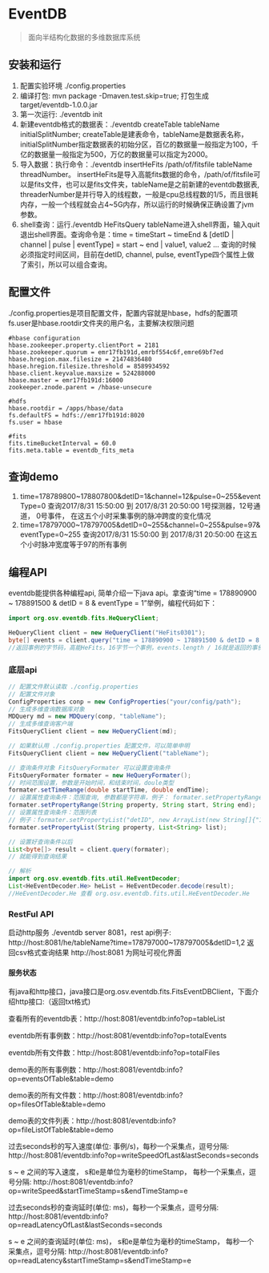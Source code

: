 # EventDB
> 面向半结构化数据的多维数据库系统

## 安装和运行
1. 配置实验环境 ./config.properties
2. 编译打包: mvn package -Dmaven.test.skip=true; 打包生成target/eventdb-1.0.0.jar
3. 第一次运行: ./eventdb init
4. 新建eventdb格式的数据表：./eventdb createTable tableName initialSplitNumber; createTable是建表命令，tableName是数据表名称，initialSplitNumber指定数据表的初始分区，百亿的数据量一般指定为100，千亿的数据量一般指定为500，万亿的数据量可以指定为2000。
5. 导入数据：执行命令：./eventdb insertHeFits /path/of/fitsfile tableName threadNumber。 insertHeFits是导入高能fits数据的命令，/path/of/fitsfile可以是fits文件，也可以是fits文件夹，tableName是之前新建的eventdb数据表, threaderNumber是并行导入的线程数，一般是cpu总线程数的1/5，而且很耗内存，一般一个线程就会占4~5G内存，所以运行的时候确保正确设置了jvm参数。
6. shell查询：运行./eventdb HeFitsQuery tableName进入shell界面，输入quit退出shell界面。查询命令是：time = timeStart ~ timeEnd & [detID | channel | pulse | eventType] = start ~ end | value1, value2 ... 查询的时候必须指定时间区间，目前在detID, channel, pulse, eventType四个属性上做了索引，所以可以组合查询。

## 配置文件
./config.properties是项目配置文件，配置内容就是hbase，hdfs的配置项
fs.user是hbase.rootdir文件夹的用户名，主要解决权限问题
```shell
#hbase configuration
hbase.zookeeper.property.clientPort = 2181
hbase.zookeeper.quorum = emr17fb191d,emrbf554c6f,emre69bf7ed
hbase.hregion.max.filesize = 21474836480
hbase.hregion.filesize.threshold = 8589934592
hbase.client.keyvalue.maxsize = 524288000
hbase.master = emr17fb191d:16000
zookeeper.znode.parent = /hbase-unsecure

#hdfs
hbase.rootdir = /apps/hbase/data
fs.defaultFS = hdfs://emr17fb191d:8020
fs.user = hbase

#fits
fits.timeBucketInterval = 60.0
fits.meta.table = eventdb_fits_meta
```


## 查询demo
1. time=178789800\~178807800&detID=1\&channel=12\&pulse=0\~255\&eventType=0   查询2017/8/31 15:50:00 到 2017/8/31 20:50:00 1号探测器，12号通道， 0号事件， 在这五个小时采集事例的脉冲跨度的变化情况
2. time=178797000\~178797005\&detID=0\~255\&channel=0\~255&pulse=97\&eventType=0\~255   查询2017/8/31 15:50:00 到 2017/8/31 20:50:00 在这五个小时脉冲宽度等于97的所有事例

## 编程API
eventdb能提供各种编程api, 简单介绍一下java api。拿查询“time = 178890900 ~ 178891500 & detID = 8 & eventType = 1”举例，编程代码如下：
```java
import org.osv.eventdb.fits.HeQueryClient;

HeQueryClient client = new HeQueryClient("HeFits0301");
byte[] events = client.query("time = 178890900 ~ 178891500 & detID = 8 & eventType = 1");
//返回事例的字节码，高能HeFits，16字节一个事例，events.length / 16就是返回的事例数。
```

### 底层api
```java
// 配置文件默认读取 ./config.properties
// 配置文件对象
ConfigProperties conp = new ConfigProperties("your/config/path");
// 生成多维查询数据库对象
MDQuery md = new MDQuery(conp, "tableName");
// 生成多维查询客户端
FitsQueryClient client = new HeQueryClient(md);

// 如果默认用 ./config.properties 配置文件，可以简单申明
FitsQueryClient client = new HeQueryClient("tableName");

// 查询条件对象 FitsQueryFormater 可以设置查询条件
FitsQueryFormater formater = new HeQueryFormater();
// 时间范围设置，参数是开始时间，和结束时间，doule类型
formater.setTimeRange(double startTime, double endTime);
// 设置属性查询条件：范围查询, 参数都是字符串，例子： formater.setPropertyRange("detID", "2", "13")
formater.setPropertyRange(String property, String start, String end);
// 设置属性查询条件：范围列表
// 例子：formater.setPropertyList("detID", new ArrayList(new String[]{"1", "2", "7"}))
formater.setPropertyList(String property, List<String> list);

// 设置好查询条件以后
List<byte[]> result = client.query(formater);
// 就能得到查询结果

// 解析
import org.osv.eventdb.fits.util.HeEventDecoder;
List<HeEventDecoder.He> heList = HeEventDecoder.decode(result);
//HeEventDecoder.He 查看 org.osv.eventdb.fits.util.HeEventDecoder.He

```

### RestFul API
启动http服务
./eventdb server 8081，rest api例子: http://host:8081/he/tableName?time=178797000~178797005&detID=1,2 返回csv格式查询结果
http://host:8081 为网址可视化界面

#### 服务状态
有java和http接口，java接口是org.osv.eventdb.fits.FitsEventDBClient，下面介绍http接口:（返回txt格式)

查看所有的eventdb表：http://host:8081/eventdb:info?op=tableList

eventdb所有事例数：http://host:8081/eventdb:info?op=totalEvents

eventdb所有文件数：http://host:8081/eventdb:info?op=totalFiles

demo表的所有事例数：http://host:8081/eventdb:info?op=eventsOfTable&table=demo

demo表的所有文件数：http://host:8081/eventdb:info?op=filesOfTable&table=demo

demo表的文件列表：http://host:8081/eventdb:info?op=fileListOfTable&table=demo

过去seconds秒的写入速度(单位: 事例/s)，每秒一个采集点，逗号分隔:
http://host:8081/eventdb:info?op=writeSpeedOfLast&lastSeconds=seconds

s ~ e 之间的写入速度， s和e是单位为毫秒的timeStamp， 每秒一个采集点，逗号分隔:
http://host:8081/eventdb:info?op=writeSpeed&startTimeStamp=s&endTimeStamp=e

过去seconds秒的查询延时(单位: ms)，每秒一个采集点，逗号分隔:
http://host:8081/eventdb:info?op=readLatencyOfLast&lastSeconds=seconds

s ~ e 之间的查询延时(单位: ms)， s和e是单位为毫秒的timeStamp， 每秒一个采集点，逗号分隔:
http://host:8081/eventdb:info?op=readLatency&startTimeStamp=s&endTimeStamp=e
